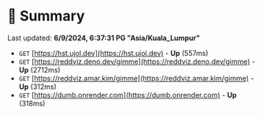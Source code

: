 # 📖 Summary
Last updated: **6/9/2024, 6:37:31 PG "Asia/Kuala_Lumpur"**

- `GET` [https://hst.ujol.dev](https://hst.ujol.dev) - **Up** (557ms)
- `GET` [https://reddviz.deno.dev/gimme](https://reddviz.deno.dev/gimme) - **Up** (2712ms)
- `GET` [https://reddviz.amar.kim/gimme](https://reddviz.amar.kim/gimme) - **Up** (312ms)
- `GET` [https://dumb.onrender.com](https://dumb.onrender.com) - **Up** (318ms)
